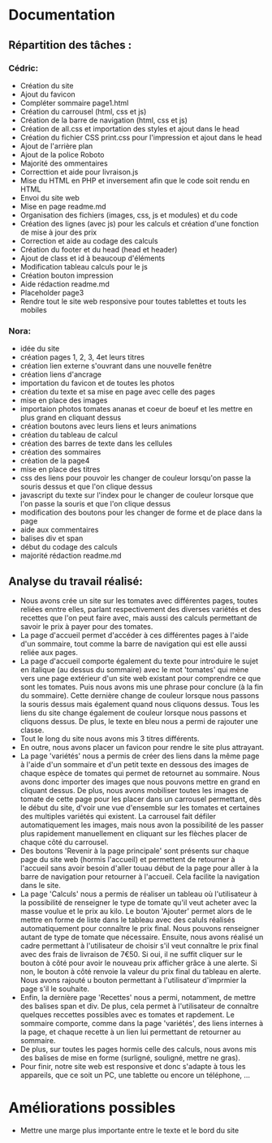 # Documentation

## Répartition des tâches :
### Cédric:
- Création du site
- Ajout du favicon
- Compléter sommaire page1.html
- Création du carrousel (html, css et js)
- Création de la barre de navigation (html, css et js)
- Création de all.css et importation des styles et ajout dans le head
- Création du fichier CSS print.css pour l'impression et ajout dans le head
- Ajout de l'arrière plan
- Ajout de la police Roboto
- Majorité des ommentaires
- Correcttion et aide pour livraison.js
- Mise du HTML en PHP et inversement afin que le code soit rendu en HTML
- Envoi du site web
- Mise en page readme.md
- Organisation des fichiers (images, css, js et modules) et du code
- Création des lignes (avec js) pour les calculs et création d'une fonction de mise à jour des prix
- Correction et aide au codage des calculs
- Création du footer et du head (head et header)
- Ajout de class et id à beaucoup d'éléments
- Modification tableau calculs pour le js
- Création bouton impression
- Aide rédaction readme.md
- Placeholder page3
- Rendre tout le site web responsive pour toutes tablettes et touts les mobiles




### Nora:
- idée du site
- création pages 1, 2, 3, 4et leurs titres
- création lien externe s'ouvrant dans une nouvelle fenêtre 
- création liens d'ancrage
- importation du favicon et de toutes les photos
- création du texte et sa mise en page avec celle des pages 
- mise en place des images
- importaion photos tomates ananas et coeur de boeuf et les mettre en plus grand en cliquant dessus
- création boutons avec leurs liens et leurs animations
- création du tableau de calcul
- création des barres de texte dans les cellules
- création des sommaires
- création de la page4
- mise en place des titres 
- css des liens pour pouvoir les changer de couleur lorsqu'on passe la souris dessus et que l'on clique dessus
- javascript du texte sur l'index pour le changer de couleur lorsque que l'on passe la souris et que l'on clique dessus
- modification des boutons pour les changer de forme et de place dans la page
- aide aux commentaires
- balises div et span
- début du codage des calculs
- majorité rédaction readme.md

## Analyse du travail réalisé:
- Nous avons crée un site sur les tomates avec différentes pages, toutes reliées enntre elles, parlant respectivement des diverses variétés et des recettes que l'on peut faire avec, mais aussi des calculs permettant de savoir le prix à payer pour des tomates.
- La page d'accueil permet d'accéder à ces différentes pages à l'aide d'un sommaire, tout comme la barre de navigation qui est elle aussi reliée aux pages.
- La page d'accueil comporte également du texte pour introduire le sujet en italique (au dessus du sommaire) avec le mot 'tomates' qui mène vers une page extérieur d'un site web existant pour comprendre ce que sont les tomates. Puis nous avons mis une phrase pour conclure (à la fin du sommaire). Cette dernière change de couleur lorsque nous passons la souris dessus mais également quand nous cliquons dessus. Tous les liens du site change également de couleur lorsque nous passons et cliquons dessus. De plus, le texte en bleu nous a permi de rajouter une classe.
- Tout le long du site nous avons mis 3 titres différents.
- En outre, nous avons placer un favicon pour rendre le site plus attrayant.
- La page 'variétés' nous a permis de créer des liens dans la même page à l'aide d'un sommaire et d'un petit texte en dessous des images de chaque espèce de tomates qui permet de retournet au sommaire. Nous avons donc importer des images que nous pouvons mettre en grand en cliquant dessus. De plus, nous avons mobiliser toutes les images de tomate de cette page pour les placer dans un carrousel permettant, dès le début du site, d'voir une vue d'ensemble sur les tomates et certaines des multiples variétés qui existent. La carrousel fait défiler automatiquement les images, mais nous avon la possibilité de les passer plus rapidement manuellement en cliquant sur les flèches placer de chaque côté du carrousel.
- Des boutons 'Revenir à la page principale' sont présents sur chaque page du site web (hormis l'accueil) et permettent de retourner à l'accueil sans avoir besoin d'aller touau début de la page pour aller à la barre de navigation pour retourner à l'accueil. Cela facilite la navigation dans le site. 
- La page 'Calculs' nous a permis de réaliser un tableau où l'utilisateur à la possibilité de renseigner le type de tomate qu'il veut acheter avec la masse voulue et le prix au kilo. Le bouton 'Ajouter' permet alors de le mettre en forme de liste dans le tableau avec des caluls réalisés automatiquement pour connaître le prix final. Nous pouvons renseigner autant de type de tomate que nécessaire. Ensuite, nous avons réalisé un cadre permettant à l'utilisateur de choisir s'il veut connaître le prix final avec des frais de livraison de 7€50. Si oui, il ne suffit cliquer sur le bouton à côté pour avoir le nouveau prix afficher grâce à une alerte. Si non, le bouton à côté renvoie la valeur du prix final du tableau en alerte. Nous avons rajouté u bouton permettant à l'utilisateur d'imprmier la page s'il le souhaite. 
- Enfin, la dernière page 'Recettes' nous a permi, notamment, de mettre des balises span et div. De plus, cela permet à l'utilisateur de connaître quelques reccettes possibles avec es tomates et rapdement. Le sommaire comporte, comme dans la page 'variétés', des liens internes à la page, et chaque recette à un lien lui permettant de retourner au sommaire.
- De plus, sur toutes les pages hormis celle des calculs, nous avons mis des balises de mise en forme (surligné, souligné, mettre ne gras).
- Pour finir, notre site web est responsive et donc s'adapte à tous les appareils, que ce soit un PC, une tablette ou encore un téléphone, ...

# Améliorations possibles
- Mettre une marge plus importante entre le texte et le bord du site